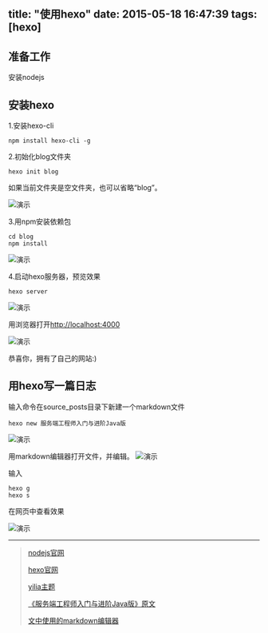 title: "使用hexo"
date: 2015-05-18 16:47:39
tags: [hexo] 
---



准备工作
-------------------------------------------------------------------------
安装nodejs


安装hexo
-------------------------------------------------------------------------

1.安装hexo-cli
	
	npm install hexo-cli -g

2.初始化blog文件夹
	
	hexo init blog

如果当前文件夹是空文件夹，也可以省略“blog”。

![演示](http://img.geyuxu.com/2015-5-19-003.png)
<!--more-->
3.用npm安装依赖包
	
	cd blog
	npm install
![演示](http://img.geyuxu.com/2015-5-19-004.png)

4.启动hexo服务器，预览效果
	
	hexo server
![演示](http://img.geyuxu.com/2015-5-19-005.png)

用浏览器打开[http://localhost:4000](http://localhost:4000)

![演示](http://img.geyuxu.com/2015-5-19-006.png)

恭喜你，拥有了自己的网站:)


用hexo写一篇日志
-------------------------------------------------------------------------

输入命令在source\_posts目录下新建一个markdown文件

	hexo new 服务端工程师入门与进阶Java版
![演示](http://img.geyuxu.com/2015-5-19-007.png)

用markdown编辑器打开文件，并编辑。
![演示](http://img.geyuxu.com/2015-5-19-008.png)

输入

	hexo g
	hexo s

在网页中查看效果

![演示](http://img.geyuxu.com/2015-5-19-009.png)


--------------------------------------------------------------------------
>[nodejs官网](https://nodejs.org/)
>
>[hexo官网](http://hexo.io/)
>
>[yilia主题](https://github.com/litten/hexo-theme-yilia)
>
>[《服务端工程师入门与进阶Java版》原文](http://www.kuqin.com/shuoit/20150420/345784.html)
>
>[文中使用的markdown编辑器](http://markdownpad.com/)